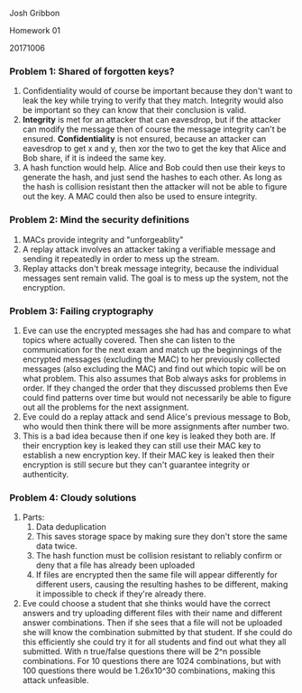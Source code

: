 Josh Gribbon

Homework 01

20171006

### Problem 1: Shared of forgotten keys?
1. Confidentiality would of course be important because they don't want to leak the key while trying to verify that they match. Integrity would also be important so they can know that their conclusion is valid.
2. **Integrity** is met for an attacker that can eavesdrop, but if the attacker can modify the message then of course the message integrity can't be ensured. **Confidentiality** is not ensured, because an attacker can eavesdrop to get x and y, then xor the two to get the key that Alice and Bob share, if it is indeed the same key.
3. A hash function would help. Alice and Bob could then use their keys to generate the hash, and just send the hashes to each other. As long as the hash is collision resistant then the attacker will not be able to figure out the key. A MAC could then also be used to ensure integrity.

### Problem 2: Mind the security definitions
1. MACs provide integrity and "unforgeablity"
2. A replay attack involves an attacker taking a verifiable message and sending it repeatedly in order to mess up the stream.
3. Replay attacks don't break message integrity, because the individual messages sent remain valid. The goal is to mess up the system, not the encryption.

### Problem 3: Failing cryptography
1. Eve can use the encrypted messages she had has and compare to what topics where actually covered. Then she can listen to the communication for the next exam and match up the beginnings of the encrypted messages (excluding the MAC) to her previously collected messages (also excluding the MAC) and find out which topic will be on what problem. This also assumes that Bob always asks for problems in order. If they changed the order that they discussed problems then Eve could find patterns over time but would not necessarily be able to figure out all the problems for the next assignment.
2. Eve could do a replay attack and send Alice's previous message to Bob, who would then think there will be more assignments after number two.
3. This is a bad idea because then if one key is leaked they both are. If their encryption key is leaked they can still use their MAC key to establish a new encryption key. If their MAC key is leaked then their encryption is still secure but they can't guarantee integrity or authenticity.

### Problem 4: Cloudy solutions
1. Parts:
    1. Data deduplication
    2. This saves storage space by making sure they don't store the same data twice.
    3. The hash function must be collision resistant to reliably confirm or deny that a file has already been uploaded
    4. If files are encrypted then the same file will appear differently for different users, causing the resulting hashes to be different, making it impossible to check if they're already there.
2. Eve could choose a student that she thinks would have the correct answers and try uploading different files with their name and different answer combinations. Then if she sees that a file will not be uploaded she will know the combination submitted by that student. If she could do this efficiently she could try it for all students and find out what they all submitted. With n true/false questions there will be 2^n possible combinations. For 10 questions there are 1024 combinations, but with 100 questions there would be 1.26x10^30 combinations, making this attack unfeasible.

